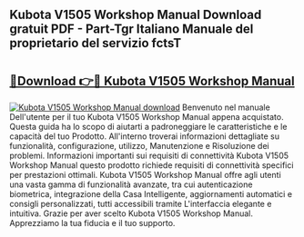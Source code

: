 ## Kubota V1505 Workshop Manual Download gratuit PDF - Part-Tgr Italiano Manuale del proprietario del servizio fctsT

# <h2><a href="http://dfgjqw7.blite.top/?on=Kubota+V1505+Workshop+Manual">🔗Download 👉🔴 Kubota V1505 Workshop Manual</a></h2>

[![Kubota V1505 Workshop Manual download](https://i.imgur.com/lujVjoI.png)](http://dfgjqw7.blite.top/?on=Kubota+V1505+Workshop+Manual)
Benvenuto nel manuale Dell'utente per il tuo Kubota V1505 Workshop Manual appena acquistato. Questa guida ha lo scopo di aiutarti a padroneggiare le caratteristiche e le capacità del tuo Prodotto. All'interno troverai informazioni dettagliate su funzionalità, configurazione, utilizzo, Manutenzione e Risoluzione dei problemi. Informazioni importanti sui requisiti di connettività Kubota V1505 Workshop Manual questo prodotto richiede requisiti di connettività specifici per prestazioni ottimali. Kubota V1505 Workshop Manual offre agli utenti una vasta gamma di funzionalità avanzate, tra cui autenticazione biometrica, integrazione della Casa Intelligente, aggiornamenti automatici e consigli personalizzati, tutti accessibili tramite L'interfaccia elegante e intuitiva. Grazie per aver scelto Kubota V1505 Workshop Manual. Apprezziamo la tua fiducia e il tuo supporto.

